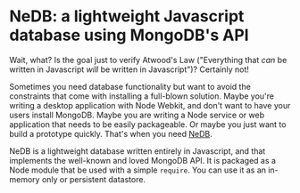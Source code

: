 # NeDB: a lightweight Javascript database using MongoDB's API

Wait, what? Is the goal just to verify Atwood's Law ("Everything that _can_ be written in Javascript _will_ be written in Javascript")? Certainly not!


Sometimes you need database functionality but want to avoid the constraints that come with installing a full-blown solution. Maybe you're writing a desktop application with Node Webkit, and don't want to have your users install MongoDB. Maybe you are writing a Node service or web application that needs to be easily packageable. Or maybe you just want to build a prototype quickly. That's when you need <a href="https://github.com/louischatriot/nedb">NeDB</a>.

NeDB is a lightweight database written entirely in Javascript, and that implements the well-known and loved MongoDB API. It is packaged as a Node module that be used with a simple `require`. You can use it as an in-memory only or persistent datastore.




